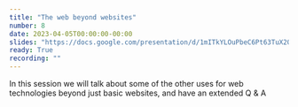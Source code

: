 ```yaml
---
title: "The web beyond websites"
number: 8
date: 2023-04-05T00:00:00-00:00
slides: "https://docs.google.com/presentation/d/1mITkYLOuPbeC6Pt63TuX2OJUUq9NPtGVBeeXVX9h7vw/edit?usp=sharing"
ready: True
recording: ""
---
```


In this session we will talk about some of the other uses for web technologies beyond just basic websites, and have an extended Q & A
